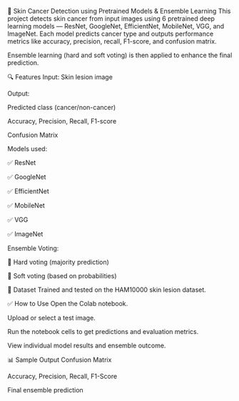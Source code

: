 🧠 Skin Cancer Detection using Pretrained Models & Ensemble Learning
This project detects skin cancer from input images using 6 pretrained deep learning models — ResNet, GoogleNet, EfficientNet, MobileNet, VGG, and ImageNet. Each model predicts cancer type and outputs performance metrics like accuracy, precision, recall, F1-score, and confusion matrix.

Ensemble learning (hard and soft voting) is then applied to enhance the final prediction.

🔍 Features
Input: Skin lesion image

Output:

Predicted class (cancer/non-cancer)

Accuracy, Precision, Recall, F1-score

Confusion Matrix

Models used:

✅ ResNet

✅ GoogleNet

✅ EfficientNet

✅ MobileNet

✅ VGG

✅ ImageNet

Ensemble Voting:

🔘 Hard voting (majority prediction)

🔘 Soft voting (based on probabilities)

📁 Dataset
Trained and tested on the HAM10000 skin lesion dataset.

✅ How to Use
Open the Colab notebook.

Upload or select a test image.

Run the notebook cells to get predictions and evaluation metrics.

View individual model results and ensemble outcome.

📊 Sample Output
Confusion Matrix

Accuracy, Precision, Recall, F1-Score

Final ensemble prediction

